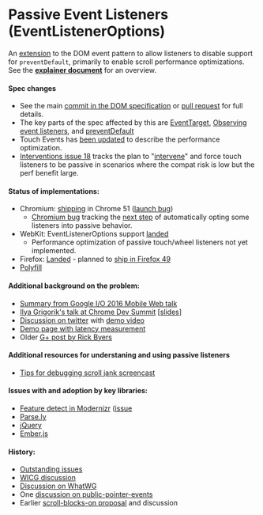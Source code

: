 # Passive Event Listeners (EventListenerOptions)
An [extension](https://dom.spec.whatwg.org/#dictdef-eventlisteneroptions) to the DOM event pattern to allow listeners to disable support for `preventDefault`, primarily to enable scroll performance optimizations.  See the [**explainer document**](https://github.com/WICG/EventListenerOptions/blob/gh-pages/explainer.md) for an overview.

#### Spec changes
 * See the main [commit in the DOM specification](https://github.com/whatwg/dom/commit/253a21b8e78e37447c47983916a7cf39c4f6a3c5) or [pull request](https://github.com/whatwg/dom/pull/82) for full details.
 * The key parts of the spec affected by this are [EventTarget](https://dom.spec.whatwg.org/#eventtarget), [Observing event listeners](https://dom.spec.whatwg.org/#observing-event-listeners), and [preventDefault](https://dom.spec.whatwg.org/#dom-event-preventdefault)
 * Touch Events has [been updated](http://w3c.github.io/touch-events/#cancelability) to describe the performance optimization.
 * [Interventions issue 18](https://github.com/WICG/interventions/issues/18) tracks the plan to "[intervene](bit.ly/user-agent-intervention)" and force touch listeners to be passive in scenarios where the compat risk is low but the perf benefit large.
 
#### Status of implementations:
 * Chromium: [shipping](https://www.chromestatus.com/features/5745543795965952) in Chrome 51 ([launch bug](https://bugs.chromium.org/p/chromium/issues/detail?id=489802))
   * [Chromium bug](https://bugs.chromium.org/p/chromium/issues/detail?id=599609) tracking the [next step](https://github.com/WICG/interventions/issues/18) of automatically opting some listeners into passive behavior.
 * WebKit: EventListenerOptions support [landed](https://bugs.webkit.org/show_bug.cgi?id=149466)
   * Performance optimization of passive touch/wheel listeners not yet implemented. 
 * Firefox: [Landed](https://bugzilla.mozilla.org/show_bug.cgi?id=1266066) - planned to [ship in Firefox 49](https://platform-status.mozilla.org/#passive-event-listeners)
 * [Polyfill](EventListenerOptions.polyfill.js)

#### Additional background on the problem:
 * [Summary from Google I/O 2016 Mobile Web talk](https://youtu.be/0SSI8liELJU?t=6m20s)
 * [Ilya Grigorik's talk at Chrome Dev Summit](https://www.youtube.com/watch?v=NrEjkflqPxQ&feature=youtu.be&t=557) [[slides](https://docs.google.com/presentation/d/1WdMyLpuI93TR_w0fvKqFlUGPcLk3A4UJ2sBuUkeFcwU/present?slide=id.g7299ef155_0_7)]
 * [Discussion on twitter](https://twitter.com/RickByers/status/719736672523407360) with [demo video](https://www.youtube.com/watch?v=NPM6172J22g)
 * [Demo page with latency measurement](https://rbyers.github.io/scroll-latency.html)
 * Older [G+ post by Rick Byers](https://plus.google.com/+RickByers/posts/cmzrtyBYPQc)

#### Additional resources for understaning and using passive listeners
  * [Tips for debugging scroll jank screencast](https://www.youtube.com/watch?v=6-D_3yx_KVI)

#### Issues with and adoption by key libraries:
  * [Feature detect in Modernizr](https://github.com/Modernizr/Modernizr/blob/master/feature-detects/dom/passiveeventlisteners.js) ([issue](https://github.com/Modernizr/Modernizr/issues/1894) 
  * [Parse.ly](https://github.com/Parsely/time-engaged/issues/3)
  * [jQuery](https://github.com/jquery/jquery/issues/2871)
  * [Ember.js](https://github.com/emberjs/ember.js/issues/12783)

#### History:
 * [Outstanding issues](https://github.com/WICG/EventListenerOptions/issues?q=is%3Aissue)
 * [WICG discussion](https://discourse.wicg.io/t/eventlisteneroptions-and-passive-event-listeners-move-to-wicg/1386/13)
 * [Discussion on WhatWG](https://lists.w3.org/Archives/Public/public-whatwg-archive/2015Jul/0018.html)
 * One [discussion on public-pointer-events](https://lists.w3.org/Archives/Public/public-pointer-events/2015AprJun/0042.html)
 * Earlier [scroll-blocks-on proposal](https://docs.google.com/document/d/1aOQRw76C0enLBd0mCG_-IM6bso7DxXwvqTiRWgNdTn8/edit#heading=h.wi06xpj70hhd) and discussion
